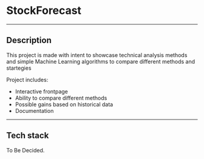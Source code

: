 # StockForecast 
****
## Description
This project is made with intent to showcase technical analysis methods and simple Machine Learning algorithms to compare different methods and startegies

Project includes:
* Interactive frontpage
* Ability to compare different methods
* Possible gains based on historical data
* Documentation


****
## Tech stack

To Be Decided.